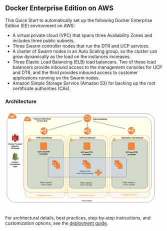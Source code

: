## Docker Enterprise Edition on AWS
This Quick Start to automatically set up the following Docker Enterprise Edition (EE) environment on AWS:
* A virtual private cloud (VPC) that spans three Availability Zones and includes three public subnets.
* Three Swarm controller nodes that run the DTR and UCP services.
* A cluster of Swarm nodes in an Auto Scaling group, so the cluster can grow dynamically as the load on the instances increases.
* Three Elastic Load Balancing (ELB) load balancers. Two of these load balancers provide inbound access to the management consoles for UCP and DTR, and the third provides inbound access to customer applications running on the Swarm nodes.
* Amazon Simple Storage Service (Amazon S3) for backing up the root certificate authorities (CAs).

### Architecture
![quickstart-doocker](/images/docker.png)

For architectural details, best practices, step-by-step instructions, and customization options, see the [deployment guide](https://fwd.aws/98RWP).
